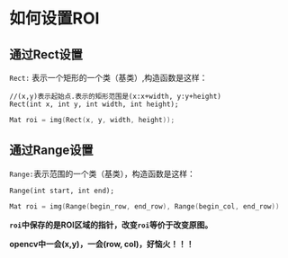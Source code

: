 # 如何设置ROI

## 通过Rect设置

`Rect:` 表示一个矩形的一个类（基类）,构造函数是这样：
```
//(x,y)表示起始点.表示的矩形范围是(x:x+width, y:y+height)
Rect(int x, int y, int width, int height);
```

```c++
Mat roi = img(Rect(x, y, width, height));
```

## 通过Range设置

`Range:`表示范围的一个类（基类），构造函数是这样：
```
Range(int start, int end);
```

```c++
Mat roi = img(Range(begin_row, end_row), Range(begin_col, end_row))

```

**`roi`中保存的是ROI区域的指针，改变`roi`等价于改变原图。**

**opencv中一会(x,y)，一会(row, col)，好恼火！！！**
